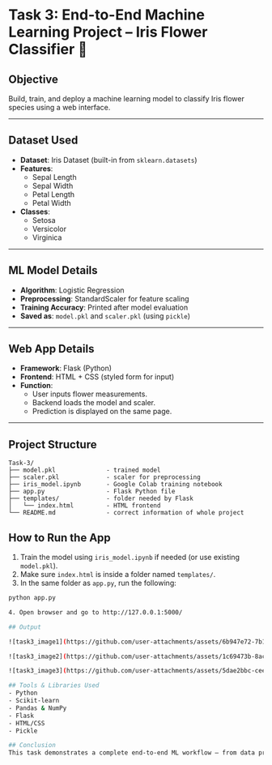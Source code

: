 # Task 3: End-to-End Machine Learning Project – Iris Flower Classifier 🌸

## Objective
Build, train, and deploy a machine learning model to classify Iris flower species using a web interface.

---

## Dataset Used
- **Dataset**: Iris Dataset (built-in from `sklearn.datasets`)
- **Features**:
  - Sepal Length
  - Sepal Width
  - Petal Length
  - Petal Width
- **Classes**:
  - Setosa
  - Versicolor
  - Virginica

---

## ML Model Details
- **Algorithm**: Logistic Regression
- **Preprocessing**: StandardScaler for feature scaling
- **Training Accuracy**: Printed after model evaluation
- **Saved as**: `model.pkl` and `scaler.pkl` (using `pickle`)

---

## Web App Details
- **Framework**: Flask (Python)
- **Frontend**: HTML + CSS (styled form for input)
- **Function**: 
  - User inputs flower measurements.
  - Backend loads the model and scaler.
  - Prediction is displayed on the same page.

---

## Project Structure

```
Task-3/
├── model.pkl              - trained model
├── scaler.pkl             - scaler for preprocessing
├── iris_model.ipynb       - Google Colab training notebook
├── app.py                 - Flask Python file
├── templates/             - folder needed by Flask
│   └── index.html         - HTML frontend
└── README.md              - correct information of whole project
```

## How to Run the App
1. Train the model using `iris_model.ipynb` if needed (or use existing `model.pkl`).
2. Make sure `index.html` is inside a folder named `templates/`.
3. In the same folder as `app.py`, run the following:
```bash
python app.py

4. Open browser and go to http://127.0.0.1:5000/

## Output

![task3_image1](https://github.com/user-attachments/assets/6b947e72-7b16-4435-91a7-70b6ebfeca4d)

![task3_image2](https://github.com/user-attachments/assets/1c69473b-8acd-4fc3-b160-87f214c37887)

![task3_image3](https://github.com/user-attachments/assets/5dae2bbc-ceec-4091-9845-c157a6c667e8)

## Tools & Libraries Used
- Python
- Scikit-learn
- Pandas & NumPy
- Flask
- HTML/CSS
- Pickle

## Conclusion
This task demonstrates a complete end-to-end ML workflow — from data preprocessing and model training to deployment via a Flask web app. The interactive UI makes it easy for users to classify Iris flowers based on input features.
